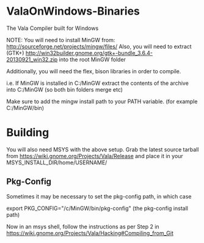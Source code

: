 ValaOnWindows-Binaries
======================

The Vala Compiler built for Windows

NOTE:
You will need to install MinGW from: http://sourceforge.net/projects/mingw/files/
Also, you will need to extract (GTK+) http://win32builder.gnome.org/gtk+-bundle_3.6.4-20130921_win32.zip into the root MinGW folder

Additionally, you will need the flex, bison libraries in order to compile.

i.e. If MinGW is installed in C:/MinGW extract the contents of the archive into C:/MinGW  (so both bin folders merge etc)

Make sure to add the mingw install path to your PATH variable. (for example C:/MinGW/bin)

Building
=========
You will also need MSYS with the above setup.
Grab the latest source tarball from https://wiki.gnome.org/Projects/Vala/Release and place it in your 
MSYS_INSTALL_DIR/home/USERNAME/

Pkg-Config
-----------------
Sometimes it may be necessary to set the pkg-config path, in which case 

export PKG_CONFIG="/c/MinGW/bin/pkg-config"  (the pkg-config install path)



Now in an msys shell, follow the instructions as per Step 2 in https://wiki.gnome.org/Projects/Vala/Hacking#Compiling_from_Git

